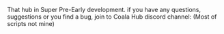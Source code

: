 That hub in Super Pre-Early development.
if you have any questions, suggestions or you find a bug, join to Coala Hub discord channel:
(Most of scripts not mine)
